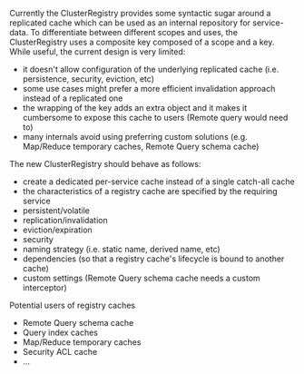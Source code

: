 Currently the ClusterRegistry provides some syntactic sugar around a replicated cache which can be used as an internal repository for service-data.
To differentiate between different scopes and uses, the ClusterRegistry uses a composite key composed of a scope and a key.
While useful, the current design is very limited:
* it doesn't allow configuration of the underlying replicated cache (i.e. persistence, security, eviction, etc)
* some use cases might prefer a more efficient invalidation approach instead of a replicated one
* the wrapping of the key adds an extra object and it makes it cumbersome to expose this cache to users (Remote query would need to)
* many internals avoid using preferring custom solutions (e.g. Map/Reduce temporary caches, Remote Query schema cache)

The new ClusterRegistry should behave as follows:
* create a dedicated per-service cache instead of a single catch-all cache
* the characteristics of a registry cache are specified by the requiring service
* persistent/volatile
* replication/invalidation
* eviction/expiration
* security
* naming strategy (i.e. static name, derived name, etc)
* dependencies (so that a registry cache's lifecycle is bound to another cache)
* custom settings (Remote Query schema cache needs a custom interceptor)

Potential users of registry caches
* Remote Query schema cache
* Query index caches
* Map/Reduce temporary caches
* Security ACL cache
* ...

